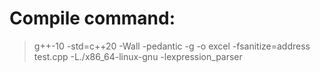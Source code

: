 # Compile command:
> g++-10 -std=c++20 -Wall -pedantic -g -o excel -fsanitize=address test.cpp -L./x86_64-linux-gnu -lexpression_parser